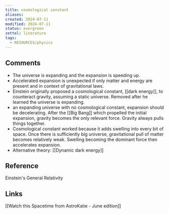 ```yaml
---
title: cosmological constant
aliases: 
created: 2024-07-11
modified: 2024-07-11
status: evergreen
zettel: literature
tags:
  - RESOURCES/physics
---
```

## Comments
- The universe is expanding and the expansion is speeding up.
- Accelerated expansion is unexpected if only matter and energy are present and in context of gravitational laws.
- Einstein originally proposed a cosmological constant, [[dark energy]], to counteract gravity, assuming a static universe. Removed after he learned the universe is expanding.
- an expanding universe with no cosmological constant, expansion should be decelerating. After the [[Big Bang]] which propelled the initial expansion, gravity becomes the only relevant force. Gravity always pulls things together. 
- Cosmological constant worked because it adds swelling into every bit of space. Once there is sufficiently big universe, gravitational pull of matter becomes relatively weak. Swelling becoming the dominant force then accelerates expansion. 
- Alternative theory: [[Dynamic dark energy]]

## Reference
Einstein's General Relativity

## Links
[[Watch this Spacetime from AstroKatie - June edition]]

